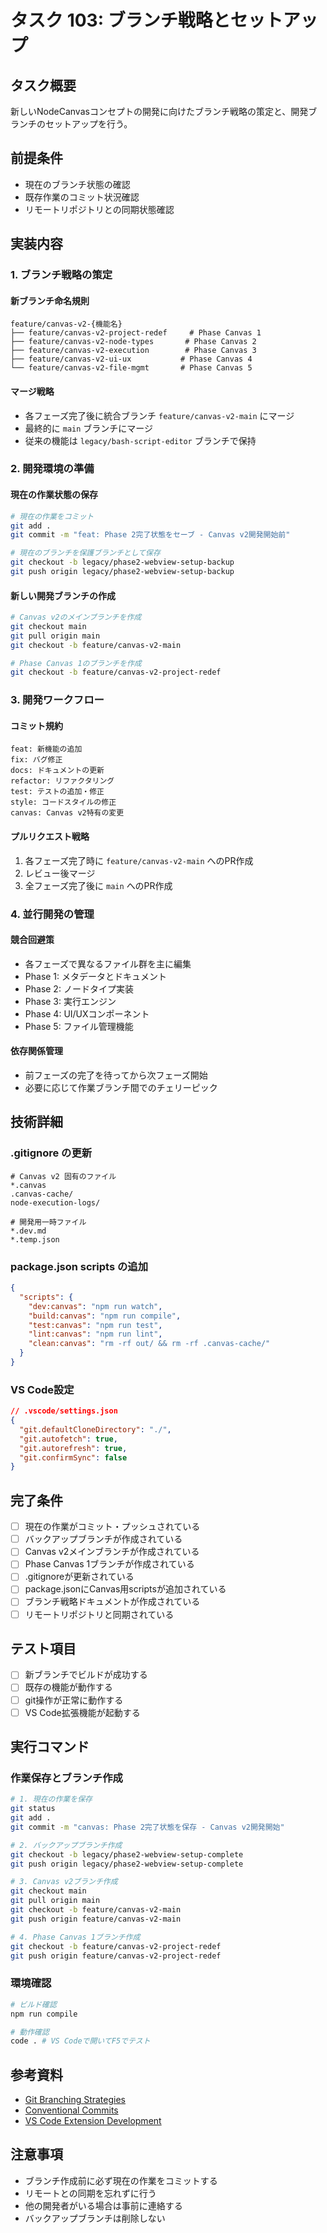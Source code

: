 # タスク 103: ブランチ戦略とセットアップ

## タスク概要

新しいNodeCanvasコンセプトの開発に向けたブランチ戦略の策定と、開発ブランチのセットアップを行う。

## 前提条件

- 現在のブランチ状態の確認
- 既存作業のコミット状況確認
- リモートリポジトリとの同期状態確認

## 実装内容

### 1. ブランチ戦略の策定

#### 新ブランチ命名規則
```
feature/canvas-v2-{機能名}
├── feature/canvas-v2-project-redef     # Phase Canvas 1
├── feature/canvas-v2-node-types       # Phase Canvas 2
├── feature/canvas-v2-execution        # Phase Canvas 3
├── feature/canvas-v2-ui-ux           # Phase Canvas 4
└── feature/canvas-v2-file-mgmt       # Phase Canvas 5
```

#### マージ戦略
- 各フェーズ完了後に統合ブランチ `feature/canvas-v2-main` にマージ
- 最終的に `main` ブランチにマージ
- 従来の機能は `legacy/bash-script-editor` ブランチで保持

### 2. 開発環境の準備

#### 現在の作業状態の保存
```bash
# 現在の作業をコミット
git add .
git commit -m "feat: Phase 2完了状態をセーブ - Canvas v2開発開始前"

# 現在のブランチを保護ブランチとして保存
git checkout -b legacy/phase2-webview-setup-backup
git push origin legacy/phase2-webview-setup-backup
```

#### 新しい開発ブランチの作成
```bash
# Canvas v2のメインブランチを作成
git checkout main
git pull origin main
git checkout -b feature/canvas-v2-main

# Phase Canvas 1のブランチを作成
git checkout -b feature/canvas-v2-project-redef
```

### 3. 開発ワークフロー

#### コミット規約
```
feat: 新機能の追加
fix: バグ修正
docs: ドキュメントの更新
refactor: リファクタリング
test: テストの追加・修正
style: コードスタイルの修正
canvas: Canvas v2特有の変更
```

#### プルリクエスト戦略
1. 各フェーズ完了時に `feature/canvas-v2-main` へのPR作成
2. レビュー後マージ
3. 全フェーズ完了後に `main` へのPR作成

### 4. 並行開発の管理

#### 競合回避策
- 各フェーズで異なるファイル群を主に編集
- Phase 1: メタデータとドキュメント
- Phase 2: ノードタイプ実装
- Phase 3: 実行エンジン
- Phase 4: UI/UXコンポーネント
- Phase 5: ファイル管理機能

#### 依存関係管理
- 前フェーズの完了を待ってから次フェーズ開始
- 必要に応じて作業ブランチ間でのチェリーピック

## 技術詳細

### .gitignore の更新
```gitignore
# Canvas v2 固有のファイル
*.canvas
.canvas-cache/
node-execution-logs/

# 開発用一時ファイル
*.dev.md
*.temp.json
```

### package.json scripts の追加
```json
{
  "scripts": {
    "dev:canvas": "npm run watch",
    "build:canvas": "npm run compile",
    "test:canvas": "npm run test",
    "lint:canvas": "npm run lint",
    "clean:canvas": "rm -rf out/ && rm -rf .canvas-cache/"
  }
}
```

### VS Code設定
```json
// .vscode/settings.json
{
  "git.defaultCloneDirectory": "./",
  "git.autofetch": true,
  "git.autorefresh": true,
  "git.confirmSync": false
}
```

## 完了条件

- [ ] 現在の作業がコミット・プッシュされている
- [ ] バックアップブランチが作成されている
- [ ] Canvas v2メインブランチが作成されている
- [ ] Phase Canvas 1ブランチが作成されている
- [ ] .gitignoreが更新されている
- [ ] package.jsonにCanvas用scriptsが追加されている
- [ ] ブランチ戦略ドキュメントが作成されている
- [ ] リモートリポジトリと同期されている

## テスト項目

- [ ] 新ブランチでビルドが成功する
- [ ] 既存の機能が動作する
- [ ] git操作が正常に動作する
- [ ] VS Code拡張機能が起動する

## 実行コマンド

### 作業保存とブランチ作成
```bash
# 1. 現在の作業を保存
git status
git add .
git commit -m "canvas: Phase 2完了状態を保存 - Canvas v2開発開始"

# 2. バックアップブランチ作成
git checkout -b legacy/phase2-webview-setup-complete
git push origin legacy/phase2-webview-setup-complete

# 3. Canvas v2ブランチ作成
git checkout main
git pull origin main
git checkout -b feature/canvas-v2-main
git push origin feature/canvas-v2-main

# 4. Phase Canvas 1ブランチ作成
git checkout -b feature/canvas-v2-project-redef
git push origin feature/canvas-v2-project-redef
```

### 環境確認
```bash
# ビルド確認
npm run compile

# 動作確認
code . # VS Codeで開いてF5でテスト
```

## 参考資料

- [Git Branching Strategies](https://www.atlassian.com/git/tutorials/comparing-workflows)
- [Conventional Commits](https://www.conventionalcommits.org/)
- [VS Code Extension Development](https://code.visualstudio.com/api/get-started/your-first-extension)

## 注意事項

- ブランチ作成前に必ず現在の作業をコミットする
- リモートとの同期を忘れずに行う
- 他の開発者がいる場合は事前に連絡する
- バックアップブランチは削除しない